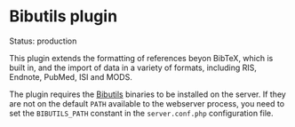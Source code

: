 Bibutils plugin
===============

Status: production

This plugin extends the formatting of references beyon BibTeX, which is built in,
and the import of data in a variety of formats, including RIS, Endnote, PubMed,
ISI and MODS.

The plugin requires the [Bibutils](http://bibutils.refbase.org/) binaries to be installed
on the server. If they are not on the default `PATH` available to the webserver
process, you need to set the `BIBUTILS_PATH` constant in the `server.conf.php` 
configuration file.